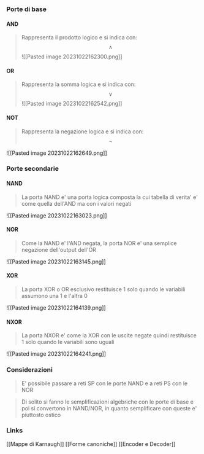 ### Porte di base
#### AND
>Rappresenta il prodotto logico e si indica con: $$\land$$
![[Pasted image 20231022162300.png]]
#### OR
>Rappresenta la somma logica e si indica con: 
>$$\lor$$
![[Pasted image 20231022162542.png]]
#### NOT
>Rappresenta la negazione logica e si indica con: 
>$$\neg$$

![[Pasted image 20231022162649.png]]




### Porte secondarie
#### NAND
>La porta NAND e' una porta logica composta la cui tabella di verita' e' come quella dell'AND ma con i valori negati 

![[Pasted image 20231022163023.png]]
#### NOR
>Come la NAND e' l'AND negata, la porta NOR e' una semplice negazione dell'output dell'OR

![[Pasted image 20231022163145.png]]

#### XOR
>La porta XOR o OR esclusivo restituisce 1 solo quando le variabili assumono una 1 e l'altra 0

![[Pasted image 20231022164139.png]]

#### NXOR
>La porta NXOR e' come la XOR con le uscite negate quindi restituisce 1 solo quando le variabili sono uguali

![[Pasted image 20231022164241.png]]

### Considerazioni
>E' possibile passare a reti SP con le porte NAND e a reti PS con le NOR

>Di solito si fanno le semplificazioni algebriche con le porte di base e poi si convertono in NAND/NOR, in quanto semplificare con queste e' piuttosto ostico

### Links
[[Mappe di Karnaugh]]
[[Forme canoniche]]
[[Encoder e Decoder]]